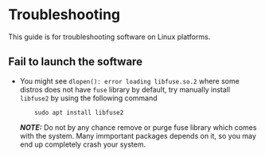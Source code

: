 # Troubleshooting

This guide is for troubleshooting software on Linux platforms.

## Fail to launch the software


* You might see `dlopen(): error loading libfuse.so.2` where some distros does not have `fuse` library by default, try manually install `libfuse2` by using the following command

    ```
        sudo apt install libfuse2
    ```

    **_NOTE:_** Do not by any chance remove or purge fuse library which comes with the system. Many immportant packages depends on it, so you may end up completely crash your system.
